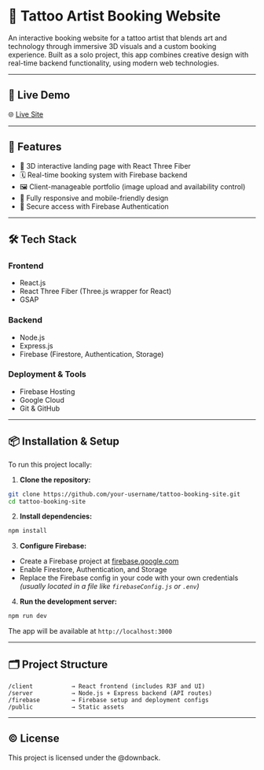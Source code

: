 # 🎨 Tattoo Artist Booking Website

An interactive booking website for a tattoo artist that blends art and technology through immersive 3D visuals and a custom booking experience. Built as a solo project, this app combines creative design with real-time backend functionality, using modern web technologies.

---

## 🚀 Live Demo

🌐 [Live Site]([https://your-live-link.com](https://nami-tattoo.web.app/))  

---

## 🧠 Features

- 🎨 3D interactive landing page with React Three Fiber
- 🗓️ Real-time booking system with Firebase backend
- 🖼️ Client-manageable portfolio (image upload and availability control)
- 📱 Fully responsive and mobile-friendly design
- 🔐 Secure access with Firebase Authentication

---

## 🛠 Tech Stack

### Frontend
- React.js
- React Three Fiber (Three.js wrapper for React)
- GSAP

### Backend
- Node.js
- Express.js
- Firebase (Firestore, Authentication, Storage)

### Deployment & Tools
- Firebase Hosting
- Google Cloud
- Git & GitHub

---

## 📦 Installation & Setup

To run this project locally:

1. **Clone the repository:**

```bash
git clone https://github.com/your-username/tattoo-booking-site.git
cd tattoo-booking-site
```

2. **Install dependencies:**

```bash
npm install
```

3. **Configure Firebase:**

- Create a Firebase project at [firebase.google.com](https://firebase.google.com)
- Enable Firestore, Authentication, and Storage
- Replace the Firebase config in your code with your own credentials  
  *(usually located in a file like `firebaseConfig.js` or `.env`)*

4. **Run the development server:**

```bash
npm run dev
```

The app will be available at `http://localhost:3000`

---

## 🗂️ Project Structure

```
/client           → React frontend (includes R3F and UI)
/server           → Node.js + Express backend (API routes)
/firebase         → Firebase setup and deployment configs
/public           → Static assets
```

---

## © License

This project is licensed under the @downback.
